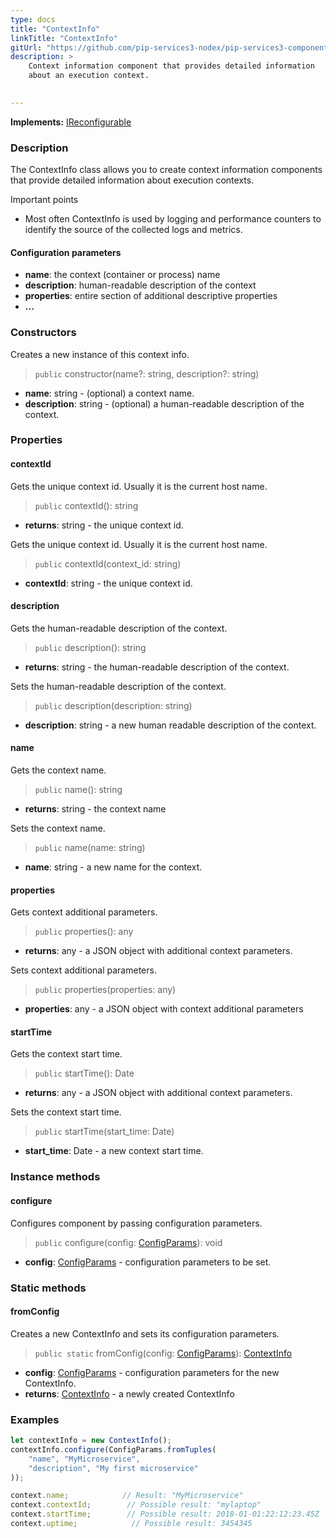```yaml
---
type: docs
title: "ContextInfo"
linkTitle: "ContextInfo"
gitUrl: "https://github.com/pip-services3-nodex/pip-services3-components-nodex"
description: >
    Context information component that provides detailed information
    about an execution context.

   
---
```


**Implements:** [IReconfigurable](../../../commons/config/ireconfigurable)

### Description

The ContextInfo class allows you to create context information components that provide detailed information about execution contexts.

Important points

- Most often ContextInfo is used by logging and performance counters to identify the source of the collected logs and metrics.


#### Configuration parameters

- **name**: the context (container or process) name
- **description**: human-readable description of the context
- **properties**: entire section of additional descriptive properties
- **...**

### Constructors
Creates a new instance of this context info.

> `public` constructor(name?: string, description?: string)

- **name**: string - (optional) a context name.
- **description**: string - (optional) a human-readable description of the context.


### Properties

#### contextId
Gets the unique context id. Usually it is the current host name.

> `public` contextId(): string

- **returns**: string - the unique context id.

Gets the unique context id. Usually it is the current host name.

> `public` contextId(context_id: string)

- **contextId**: string - the unique context id.

#### description
Gets the human-readable description of the context.

> `public` description(): string

- **returns**: string - the human-readable description of the context.

Sets the human-readable description of the context.

> `public` description(description: string)

- **description**: string - a new human readable description of the context.

#### name
Gets the context name.

> `public` name(): string

- **returns**: string - the context name

Sets the context name.

> `public` name(name: string)

- **name**: string - a new name for the context.

#### properties
Gets context additional parameters.

> `public` properties(): any

- **returns**: any - a JSON object with additional context parameters.

Sets context additional parameters.

> `public` properties(properties: any)

- **properties**: any - a JSON object with context additional parameters


#### startTime
Gets the context start time.

> `public` startTime(): Date

- **returns**: any - a JSON object with additional context parameters.

Sets the context start time.

> `public` startTime(start_time: Date)

- **start_time**: Date - a new context start time.


### Instance methods

#### configure
Configures component by passing configuration parameters.

> `public` configure(config: [ConfigParams](../../../commons/config/config_params)): void

- **config**: [ConfigParams](../../../commons/config/config_params) - configuration parameters to be set.

### Static methods

#### fromConfig
Creates a new ContextInfo and sets its configuration parameters.

>  `public static` fromConfig(config: [ConfigParams](../../../commons/config/config_params)): [ContextInfo]()

- **config**: [ConfigParams](../../../commons/config/config_params) - configuration parameters for the new ContextInfo.
- **returns**: [ContextInfo]() - a newly created ContextInfo

### Examples

```typescript
let contextInfo = new ContextInfo();
contextInfo.configure(ConfigParams.fromTuples(
    "name", "MyMicroservice",
    "description", "My first microservice"
));

context.name;            // Result: "MyMicroservice"
context.contextId;        // Possible result: "mylaptop"
context.startTime;        // Possible result: 2018-01-01:22:12:23.45Z
context.uptime;            // Possible result: 3454345
```
